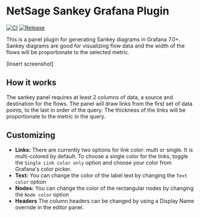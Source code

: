 # NetSage Sankey Grafana Plugin

[![CI](https://github.com/netsage-project/netsage-sankey-panel/actions/workflows/ci.yml/badge.svg)](https://github.com/netsage-project/netsage-sankey-panel/actions/workflows/ci.yml)
[![Release](https://github.com/netsage-project/netsage-sankey-panel/actions/workflows/release.yml/badge.svg)](https://github.com/netsage-project/netsage-sankey-panel/actions/workflows/release.yml)

This is a panel plugin for generating Sankey diagrams in Grafana 7.0+.  Sankey diagrams are good for visualizing flow data and the width of the flows will be proportionate to the selected metric.

[Insert screenshot]

## How it works
The sankey panel requires at least 2 columns of data, a source and destination for the flows.
The panel will draw links from the first set of data points, to the last in order of the query.  The thickness of the links will be proportionate to the metric in the query.

## Customizing
- **Links:** There are currently two options for link color: multi or single.  It is multi-colored by default.  To choose a single color for the links, toggle the ``Single Link color only`` option and choose your color from Grafana's color picker.
- **Text:** You can change the color of the label text by changing the ``Text color`` option
- **Nodes:** You can change the color of the rectangular nodes by changing the ``Node color`` option
- **Headers** The column headers can be changed by using a Display Name override in the editor panel.

